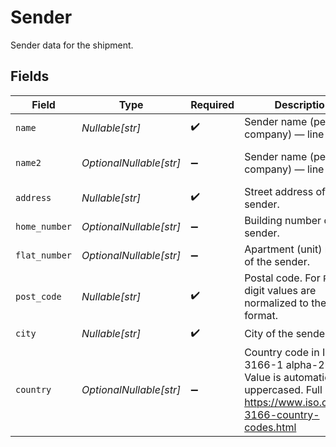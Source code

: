 # Sender

Sender data for the shipment.


## Fields

| Field                                                                                                                                    | Type                                                                                                                                     | Required                                                                                                                                 | Description                                                                                                                              | Example                                                                                                                                  |
| ---------------------------------------------------------------------------------------------------------------------------------------- | ---------------------------------------------------------------------------------------------------------------------------------------- | ---------------------------------------------------------------------------------------------------------------------------------------- | ---------------------------------------------------------------------------------------------------------------------------------------- | ---------------------------------------------------------------------------------------------------------------------------------------- |
| `name`                                                                                                                                   | *Nullable[str]*                                                                                                                          | :heavy_check_mark:                                                                                                                       | Sender name (person or company) — line 1.                                                                                                | Jan Nowak                                                                                                                                |
| `name2`                                                                                                                                  | *OptionalNullable[str]*                                                                                                                  | :heavy_minus_sign:                                                                                                                       | Sender name (person or company) — line 2.                                                                                                | Firma Testowa Sp. z o.o.                                                                                                                 |
| `address`                                                                                                                                | *Nullable[str]*                                                                                                                          | :heavy_check_mark:                                                                                                                       | Street address of the sender.                                                                                                            | ul. Aleje Jerozolimskie                                                                                                                  |
| `home_number`                                                                                                                            | *OptionalNullable[str]*                                                                                                                  | :heavy_minus_sign:                                                                                                                       | Building number of the sender.                                                                                                           | 31                                                                                                                                       |
| `flat_number`                                                                                                                            | *OptionalNullable[str]*                                                                                                                  | :heavy_minus_sign:                                                                                                                       | Apartment (unit) number of the sender.                                                                                                   | 2                                                                                                                                        |
| `post_code`                                                                                                                              | *Nullable[str]*                                                                                                                          | :heavy_check_mark:                                                                                                                       | Postal code. For `PL`, 5-digit values are normalized to the `NN-NNN` format.                                                             | 00-999                                                                                                                                   |
| `city`                                                                                                                                   | *Nullable[str]*                                                                                                                          | :heavy_check_mark:                                                                                                                       | City of the sender.                                                                                                                      | Warszawa                                                                                                                                 |
| `country`                                                                                                                                | *OptionalNullable[str]*                                                                                                                  | :heavy_minus_sign:                                                                                                                       | Country code in ISO 3166-1 alpha-2 format. Value is automatically uppercased. Full list: https://www.iso.org/iso-3166-country-codes.html | PL                                                                                                                                       |